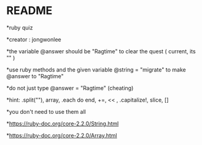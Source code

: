 # README
*ruby quiz

*creator : jongwonlee

*the variable @answer should be "Ragtime" to clear the quest ( current, its "" )

*use ruby methods and the given variable @string = "migrate" to make @answer to "Ragtime"

*do not just type @answer = "Ragtime" (cheating)















*hint: .split(""), array, .each do end, +=, << , .capitalize!, slice, []

*you don't need to use them all

*https://ruby-doc.org/core-2.2.0/String.html

*https://ruby-doc.org/core-2.2.0/Array.html